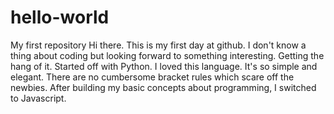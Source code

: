 # hello-world
My first repository
Hi there. This is my first day at github. I don't know a thing about coding but looking forward to something interesting.
Getting the hang of it. Started off with Python. I loved this language. It's so simple and elegant. There are no cumbersome bracket rules which scare off the newbies.
After building my basic concepts about programming, I switched to Javascript. 
